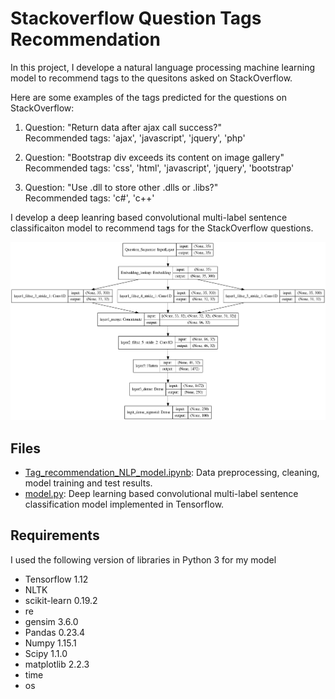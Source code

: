 # Stackoverflow Question Tags Recommendation

In this project, I develope a natural language processing machine learning model to recommend tags to the quesitons asked on StackOverflow. 

Here are some examples of the tags predicted for the questions on StackOverflow:

1. Question: "Return data after ajax call success?"  
Recommended tags: 'ajax', 'javascript', 'jquery', 'php'

2. Question: "Bootstrap div exceeds its content on image gallery"  
Recommended tags: 'css', 'html', 'javascript', 'jquery', 'bootstrap'

3. Question: "Use .dll to store other .dlls or .libs?"  
Recommended tags: 'c#', 'c++'

I develop a deep leanring based convolutional multi-label sentence classificaiton model to recommend tags for the StackOverflow questions. 

![Convolutional multi-label sentence classificaiton model](https://raw.githubusercontent.com/mohakpatel/Stackoverflow_recommendation/master/src/model.png?token=ALukoW5Y89T6C8dUDPJOsMolh-pzKG1-ks5cJulrwA%3D%3D)

## Files

* [Tag_recommendation_NLP_model.ipynb](https://github.com/mohakpatel/Stackoverflow_recommendation/blob/master/src/Tag_recommendation_NLP_model.ipynb): Data preprocessing, cleaning, model training and test results. 
* [model.py](https://github.com/mohakpatel/ImageCleaning/blob/master/src/model.py): Deep learning based convolutional multi-label sentence classification model implemented in Tensorflow. 


## Requirements

I used the following version of libraries in Python 3 for my model
* Tensorflow 1.12
* NLTK
* scikit-learn 0.19.2
* re
* gensim 3.6.0
* Pandas 0.23.4
* Numpy 1.15.1
* Scipy 1.1.0
* matplotlib 2.2.3
* time
* os